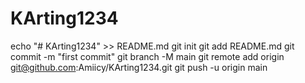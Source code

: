 # KArting1234
echo "# KArting1234" >> README.md
git init
git add README.md
git commit -m "first commit"
git branch -M main
git remote add origin git@github.com:Amiicy/KArting1234.git
git push -u origin main
